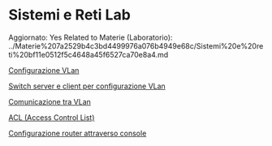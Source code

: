 # Sistemi e Reti Lab

Aggiornato: Yes
Related to Materie (Laboratorio): ../Materie%207a2529b4c3bd4499976a076b4949e68c/Sistemi%20e%20reti%20bf11e0512f5c4648a45f6527ca70e8a4.md

[Configurazione VLan](Sistemi%20e%20Reti%20Lab%20b1503b14ba7d44b187d5feb0276a7bf0/Configurazione%20VLan%201c6a03100def48d9880940726723a96a.md)

[Switch server e client per configurazione VLan](Sistemi%20e%20Reti%20Lab%20b1503b14ba7d44b187d5feb0276a7bf0/Switch%20server%20e%20client%20per%20configurazione%20VLan%20bce27a3855d9400880ef46ada34a1337.md)

[Comunicazione tra VLan](Sistemi%20e%20Reti%20Lab%20b1503b14ba7d44b187d5feb0276a7bf0/Comunicazione%20tra%20VLan%2042b05473c7fc4d9ababfecb0f8b0b10e.md)

[ACL (Access Control List)](Sistemi%20e%20Reti%20Lab%20b1503b14ba7d44b187d5feb0276a7bf0/ACL%20(Access%20Control%20List)%200cbe0c1a1e5b45ea963a0f8e987e8c17.md)

[Configurazione router attraverso console](Sistemi%20e%20Reti%20Lab%20b1503b14ba7d44b187d5feb0276a7bf0/Configurazione%20router%20attraverso%20console%201f325c46dde44824ad47334b4361d598.md)